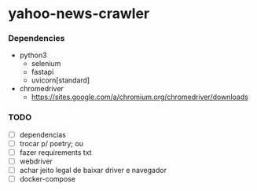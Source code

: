 # yahoo-news-crawler

### Dependencies

- python3
    - selenium
    - fastapi
    - uvicorn[standard]
- chromedriver
    - https://sites.google.com/a/chromium.org/chromedriver/downloads

### TODO

- [ ] dependencias
 - [ ] trocar p/ poetry; ou
 - [ ] fazer requirements txt
- [ ] webdriver
 - [ ] achar jeito legal de baixar driver e navegador
- [ ] docker-compose
